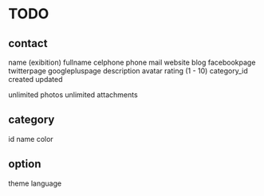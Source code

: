 TODO
============================

contact
---------------
name (exibition)
fullname
celphone
phone
mail
website
blog
facebookpage
twitterpage
googlepluspage
description
avatar
rating (1 - 10)
category_id
created
updated

unlimited photos
unlimited attachments

category
---------------
id
name
color

option
---------------
theme
language